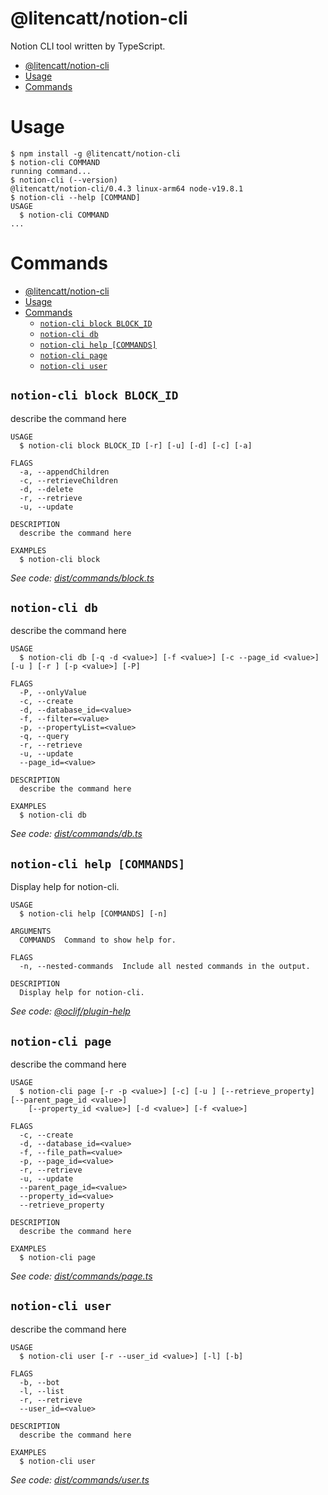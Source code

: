 # @litencatt/notion-cli

Notion CLI tool written by TypeScript.

<!-- toc -->
* [@litencatt/notion-cli](#litencattnotion-cli)
* [Usage](#usage)
* [Commands](#commands)
<!-- tocstop -->

# Usage

```sh-session
$ npm install -g @litencatt/notion-cli
$ notion-cli COMMAND
running command...
$ notion-cli (--version)
@litencatt/notion-cli/0.4.3 linux-arm64 node-v19.8.1
$ notion-cli --help [COMMAND]
USAGE
  $ notion-cli COMMAND
...
```

# Commands

- [@litencatt/notion-cli](#litencattnotion-cli)
- [Usage](#usage)
- [Commands](#commands)
  - [`notion-cli block BLOCK_ID`](#notion-cli-block-block_id)
  - [`notion-cli db`](#notion-cli-db)
  - [`notion-cli help [COMMANDS]`](#notion-cli-help-commands)
  - [`notion-cli page`](#notion-cli-page)
  - [`notion-cli user`](#notion-cli-user)

## `notion-cli block BLOCK_ID`

describe the command here

```
USAGE
  $ notion-cli block BLOCK_ID [-r] [-u] [-d] [-c] [-a]

FLAGS
  -a, --appendChildren
  -c, --retrieveChildren
  -d, --delete
  -r, --retrieve
  -u, --update

DESCRIPTION
  describe the command here

EXAMPLES
  $ notion-cli block
```

_See code: [dist/commands/block.ts](https://github.com/litencatt/notion-cli-ts/blob/v0.4.3/dist/commands/block.ts)_

## `notion-cli db`

describe the command here

```
USAGE
  $ notion-cli db [-q -d <value>] [-f <value>] [-c --page_id <value>] [-u ] [-r ] [-p <value>] [-P]

FLAGS
  -P, --onlyValue
  -c, --create
  -d, --database_id=<value>
  -f, --filter=<value>
  -p, --propertyList=<value>
  -q, --query
  -r, --retrieve
  -u, --update
  --page_id=<value>

DESCRIPTION
  describe the command here

EXAMPLES
  $ notion-cli db
```

_See code: [dist/commands/db.ts](https://github.com/litencatt/notion-cli-ts/blob/v0.4.3/dist/commands/db.ts)_

## `notion-cli help [COMMANDS]`

Display help for notion-cli.

```
USAGE
  $ notion-cli help [COMMANDS] [-n]

ARGUMENTS
  COMMANDS  Command to show help for.

FLAGS
  -n, --nested-commands  Include all nested commands in the output.

DESCRIPTION
  Display help for notion-cli.
```

_See code: [@oclif/plugin-help](https://github.com/oclif/plugin-help/blob/v5.2.9/src/commands/help.ts)_

## `notion-cli page`

describe the command here

```
USAGE
  $ notion-cli page [-r -p <value>] [-c] [-u ] [--retrieve_property] [--parent_page_id <value>]
    [--property_id <value>] [-d <value>] [-f <value>]

FLAGS
  -c, --create
  -d, --database_id=<value>
  -f, --file_path=<value>
  -p, --page_id=<value>
  -r, --retrieve
  -u, --update
  --parent_page_id=<value>
  --property_id=<value>
  --retrieve_property

DESCRIPTION
  describe the command here

EXAMPLES
  $ notion-cli page
```

_See code: [dist/commands/page.ts](https://github.com/litencatt/notion-cli-ts/blob/v0.4.3/dist/commands/page.ts)_

## `notion-cli user`

describe the command here

```
USAGE
  $ notion-cli user [-r --user_id <value>] [-l] [-b]

FLAGS
  -b, --bot
  -l, --list
  -r, --retrieve
  --user_id=<value>

DESCRIPTION
  describe the command here

EXAMPLES
  $ notion-cli user
```

_See code: [dist/commands/user.ts](https://github.com/litencatt/notion-cli-ts/blob/v0.4.3/dist/commands/user.ts)_
